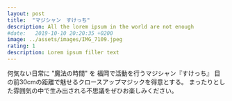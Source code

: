 ```yaml
---
layout: post
title:  "マジシャン　すけっち"
description: All the lorem ipsum in the world are not enough
#date:   2019-10-10 20:20:35 +0200
image: ../assets/images/IMG_7109.jpeg
rating: 1
description: Lorem ipsum filler text
---
```

何気ない日常に "魔法の時間" を
福岡で活動を行うマジシャン『すけっち』
目の前30cmの距離で魅せるクロースアップマジックを得意とする。
まったりとした雰囲気の中で生み出される不思議をぜひお楽しみください。